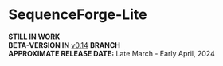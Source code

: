 # SequenceForge-Lite

**STILL IN WORK**<br>
**BETA-VERSION IN** [v0.14](https://github.com/iliapopov17/SequenceForge-Lite/tree/v0.14) **BRANCH**<br>
**APPROXIMATE RELEASE DATE:** Late March - Early April, 2024
